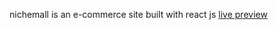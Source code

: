 nichemall is an e-commerce site built with react js [live preview]('https://nichemal.herokuapp.com/)
